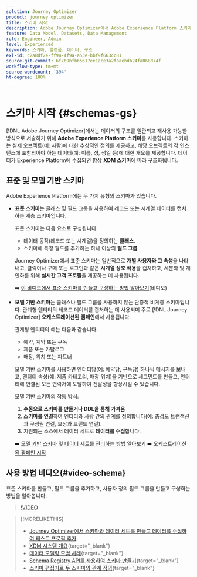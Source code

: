 ```yaml
---
solution: Journey Optimizer
product: journey optimizer
title: 스키마 시작
description: Adobe Journey Optimizer에서 Adobe Experience Platform 스키마를 사용하는 방법 알아보기
feature: Data Model, Datasets, Data Management
role: Engineer, Admin
level: Experienced
keywords: 스키마, 플랫폼, 데이터, 구조
exl-id: c2a8df2e-ff94-4f9a-a53e-bbf9f663cc81
source-git-commit: 6f7b9bfb65617ee1ace3a2faaebdb24fa068d74f
workflow-type: tm+mt
source-wordcount: '394'
ht-degree: 100%

---
```


# 스키마 시작 {#schemas-gs}

[!DNL Adobe Journey Optimizer]에서는 데이터의 구조를 일관되고 재사용 가능한 방식으로 서술하기 위해 **Adobe Experience Platform 스키마**&#x200B;를 사용합니다. 스키마는 실제 오브젝트(예: 사람)에 대한 추상적인 정의를 제공하고, 해당 오브젝트의 각 인스턴스에 포함되어야 하는 데이터(예: 이름, 성, 생일 등)에 대한 개요를 제공합니다. 데이터가 Experience Platform에 수집되면 항상 **XDM 스키마**&#x200B;에 따라 구조화됩니다.

## 표준 및 모델 기반 스키마

Adobe Experience Platform에는 두 가지 유형의 스키마가 있습니다.

* **표준 스키마**&#x200B;는 클래스 및 필드 그룹을 사용하여 레코드 또는 시계열 데이터를 캡처하는 계층 스키마입니다.

  표준 스키마는 다음 요소로 구성됩니다.

   * 데이터 동작(레코드 또는 시계열)을 정의하는 **클래스**.
   * 스키마에 특정 필드를 추가하는 하나 이상의 **필드 그룹**.

  Journey Optimizer에서 표준 스키마는 일반적으로 **개별 사용자와 그 속성**&#x200B;을 나타내고, 클릭이나 구매 또는 로그인과 같은 **시계열 상호 작용**&#x200B;을 캡처하고, 세분화 및 개인화를 위해 **실시간 고객 프로필**&#x200B;을 제공하는 데 사용됩니다.

  ➡️ [이 비디오에서 표준 스키마를 만들고 구성하는 방법 알아보기](#video-schema)(비디오)

* **모델 기반 스키마**&#x200B;는 클래스나 필드 그룹을 사용하지 않는 단층적 비계층 스키마입니다. 관계형 엔티티의 레코드 데이터를 캡처하는 데 사용되며 주로 [!DNL Journey Optimizer] **오케스트레이션된 캠페인**&#x200B;에서 사용됩니다.

  관계형 엔티티의 예는 다음과 같습니다.
   * 예약, 계약 또는 구독
   * 제품 또는 카탈로그
   * 매장, 위치 또는 파트너

  모델 기반 스키마를 사용하면 엔터티당(예: 예약당, 구독당) 하나씩 메시지를 보내고, 엔터티 속성(예: 제품 카테고리, 매장 위치)을 기반으로 세그먼트를 만들고, 엔터티에 연결된 모든 연락처에 도달하여 전달성을 향상시킬 수 있습니다.

  모델 기반 스키마의 작동 방식:

   1. **수동으로 스키마를 만들거나 DDL을 통해 가져옴**
   1. **스키마를 연결**&#x200B;하여 엔티티와 사람 간의 관계를 정의합니다(예: 충성도 트랜잭션과 구성원 연결, 보상과 브랜드 연결).
   1. 지원되는 소스에서 데이터 세트로 **데이터를 수집**&#x200B;합니다.

  ➡️ [모델 기반 스키마 및 데이터 세트를 관리하는 방법 알아보기](../orchestrated/gs-schemas.md)
➡️ [오케스트레이션된 캠페인 시작](../orchestrated/gs-schemas.md)

## 사용 방법 비디오{#video-schema}

표준 스키마를 만들고, 필드 그룹을 추가하고, 사용자 정의 필드 그룹을 만들고 구성하는 방법을 알아봅니다.

>[!VIDEO](https://video.tv.adobe.com/v/334461?quality=12)

>[!MORELIKETHIS]
>
>* [Journey Optimizer에서 스키마와 데이터 세트를 만들고 데이터를 수집하여 테스트 프로필 추가](../audience/creating-test-profiles.md)
>* [XDM 시스템 개요](https://experienceleague.adobe.com/docs/experience-platform/xdm/home.html?lang=ko-KR){target="_blank"}
>* [데이터 모델링 모범 사례](https://experienceleague.adobe.com/docs/experience-platform/xdm/schema/best-practices.html?lang=ko){target="_blank"}
>* [Schema Registry API를 사용하여 스키마 만들기](https://experienceleague.adobe.com/docs/experience-platform/xdm/tutorials/create-schema-api.html?lang=ko){target="_blank"}
>* [스키마 편집기로 두 스키마의 관계 정의](https://experienceleague.adobe.com/docs/experience-platform/xdm/tutorials/relationship-ui.html?lang=ko){target="_blank"}
